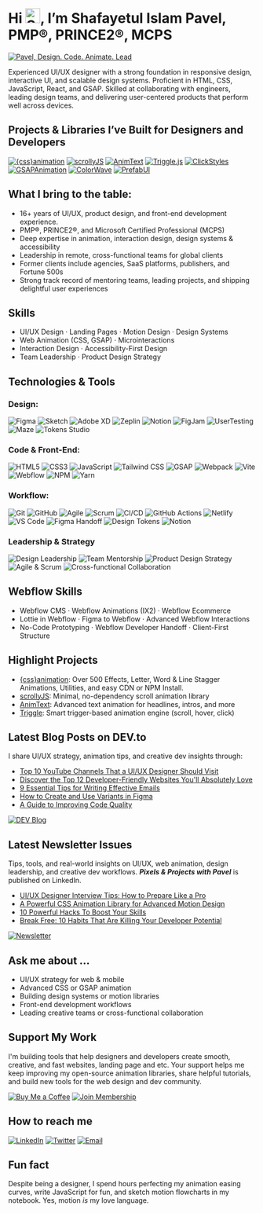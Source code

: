 <h1>Hi <img src="https://raw.githubusercontent.com/verma-anushka/verma-anushka/master/gifs/wave.gif" alt="Shafayetul Islam Pavel on Github" width="30px">, I’m Shafayetul Islam Pavel, PMP®, PRINCE2®, MCPS</h1>

[![Pavel, Design. Code. Animate. Lead](https://pimp-my-readme-next.vercel.app/api/wavy-banner?subtitle=Design.%20Code.%20Animate.%20Lead&title=Pavel)](https://www.linkedin.com/in/shafayetul/)

Experienced UI/UX designer with a strong foundation in responsive design, interactive UI, and scalable design systems. Proficient in HTML, CSS, JavaScript, React, and GSAP. Skilled at collaborating with engineers, leading design teams, and delivering user-centered products that perform well across devices.

## Projects & Libraries I’ve Built for Designers and Developers

[![{css}animation](https://img.shields.io/badge/%7Bcss%7Danimation-Library-7e2ea0?style=for-the-badge&logo=css&logoColor=white)](https://github.com/yesiamrocks/cssanimation)
[![scrollyJS](https://img.shields.io/badge/scrollyJS-Scroll%20Animation-3ec6f2?style=for-the-badge&logo=javascript&logoColor=white)](https://github.com/yesiamrocks/scrollyjs)
[![AnimText](https://img.shields.io/badge/AnimText-Text%20Animation-f43f5e?style=for-the-badge&logo=javascript&logoColor=white)](https://github.com/yesiamrocks/animtext)
[![Triggle.js](https://img.shields.io/badge/Triggle-Trigger%20Engine-FF6600?style=for-the-badge&logo=javascript&logoColor=white)](https://github.com/yesiamrocks/triggle)
[![ClickStyles](https://img.shields.io/badge/ClickStyles-Button%20Animation-e91e63?style=for-the-badge&logo=javascript&logoColor=white)](https://github.com/yesiamrocks/ClickStyles)
[![GSAPAnimation](https://img.shields.io/badge/gsapanimation-GSAP%20Library-0AE448?style=for-the-badge&logo=javascript&logoColor=white)](https://github.com/yesiamrocks/gsapanimation)
[![ColorWave](https://img.shields.io/badge/ColorWave-Gradient%20Tools-FFB500?style=for-the-badge&logo=css&logoColor=white)](https://github.com/yesiamrocks/colorwave)
[![PrefabUI](https://img.shields.io/badge/PrefabUI-UI%20Components-06B6D4?style=for-the-badge&logo=tailwindcss&logoColor=white)](https://github.com/yesiamrocks/prefabui)

## What I bring to the table:

- 16+ years of UI/UX, product design, and front-end development experience.
- PMP®, PRINCE2®, and Microsoft Certified Professional (MCPS)
- Deep expertise in animation, interaction design, design systems & accessibility
- Leadership in remote, cross-functional teams for global clients
- Former clients include agencies, SaaS platforms, publishers, and Fortune 500s
- Strong track record of mentoring teams, leading projects, and shipping delightful user experiences

## Skills

- UI/UX Design · Landing Pages · Motion Design · Design Systems
- Web Animation (CSS, GSAP) · Microinteractions
- Interaction Design · Accessibility-First Design
- Team Leadership · Product Design Strategy

## Technologies & Tools

### Design:

![Figma](https://img.shields.io/badge/Figma-Interface%20Design-F24E1E?style=for-the-badge&logo=figma&logoColor=white)
![Sketch](https://img.shields.io/badge/Sketch-Vector%20UI-F7B500?style=for-the-badge&logo=sketch&logoColor=white)
![Adobe XD](https://img.shields.io/badge/Adobe%20XD-UI%20%2B%20Prototyping-FF61F6?style=for-the-badge&logo=adobe-xd&logoColor=white)
![Zeplin](https://img.shields.io/badge/Zeplin-Design%20Handoff-FFAE00?style=for-the-badge&logo=zeplin&logoColor=white)
![Notion](https://img.shields.io/badge/Notion-UX%20Docs%20%26%20Planning-000000?style=for-the-badge&logo=notion&logoColor=white)
![FigJam](https://img.shields.io/badge/FigJam-Collaborative%20Whiteboarding-9146FF?style=for-the-badge&logo=figma&logoColor=white)
![UserTesting](https://img.shields.io/badge/UserTesting-User%20Research-0052CC?style=for-the-badge&logo=usertesting&logoColor=white)
![Maze](https://img.shields.io/badge/Maze-Usability%20Testing-121212?style=for-the-badge&logo=maze&logoColor=white)
![Tokens Studio](https://img.shields.io/badge/Tokens%20Studio-Design%20Tokens%20Mgmt-8C52FF?style=for-the-badge&logo=figma&logoColor=white)

### Code & Front-End:

![HTML5](https://img.shields.io/badge/HTML5-Markup-E34F26?style=for-the-badge&logo=html5&logoColor=white)
![CSS3](https://img.shields.io/badge/CSS3-Styling-1572B6?style=for-the-badge&logo=css&logoColor=white)
![JavaScript](https://img.shields.io/badge/JavaScript-Logic%20%26%20Interactivity-F7DF1E?style=for-the-badge&logo=javascript&logoColor=white)
![Tailwind CSS](https://img.shields.io/badge/Tailwind%20CSS-Utility%20Classes-06B6D4?style=for-the-badge&logo=tailwind-css&logoColor=white)
![GSAP](https://img.shields.io/badge/GSAP-Animation%20Engine-88CE02?style=for-the-badge&logo=greensock&logoColor=white)
![Webpack](https://img.shields.io/badge/Webpack-Bundler-8DD6F9?style=for-the-badge&logo=webpack&logoColor=white)
![Vite](https://img.shields.io/badge/Vite-Next%20Gen%20Bundler-646CFF?style=for-the-badge&logo=vite&logoColor=white)
![Webflow](https://img.shields.io/badge/Webflow-Visual%20Development-4353FF?style=for-the-badge&logo=webflow&logoColor=white)
![NPM](https://img.shields.io/badge/NPM-Package%20Manager-CB3837?style=for-the-badge&logo=npm&logoColor=white)
![Yarn](https://img.shields.io/badge/Yarn-Package%20Manager-2C8EBB?style=for-the-badge&logo=yarn&logoColor=white)

### Workflow:

![Git](https://img.shields.io/badge/Git-Version%20Control-F05032?style=for-the-badge&logo=git&logoColor=white)
![GitHub](https://img.shields.io/badge/GitHub-Code%20Collaboration-181717?style=for-the-badge&logo=github&logoColor=white)
![Agile](https://img.shields.io/badge/Agile-Sprint%20Driven-27ae60?style=for-the-badge&logo=jira&logoColor=white)
![Scrum](https://img.shields.io/badge/Scrum-Team%20Workflow-3498db?style=for-the-badge&logo=trello&logoColor=white)
![CI/CD](https://img.shields.io/badge/CI%2FCD-Automated%20Deploys-0064a5?style=for-the-badge&logo=githubactions&logoColor=white)
![GitHub Actions](https://img.shields.io/badge/GitHub%20Actions-Build%20%26%20Deploy-2088ff?style=for-the-badge&logo=githubactions&logoColor=white)
![Netlify](https://img.shields.io/badge/Netlify-Deploys-00C7B7?style=for-the-badge&logo=netlify&logoColor=white)
![VS Code](https://img.shields.io/badge/VS%20Code-Editor-007ACC?style=for-the-badge&logo=visualstudiocode&logoColor=white)
![Figma Handoff](https://img.shields.io/badge/Figma%20Handoff-Dev%20Ready%20Designs-f24e1e?style=for-the-badge&logo=figma&logoColor=white)
![Design Tokens](https://img.shields.io/badge/Design%20Tokens-System%20Workflow-6200EA?style=for-the-badge)
![Notion](https://img.shields.io/badge/Notion-Docs%20%26%20Planning-000000?style=for-the-badge&logo=notion&logoColor=white)

### Leadership & Strategy

![Design Leadership](https://img.shields.io/badge/Design%20Leadership-Lead%20with%20Vision-c800de?style=for-the-badge&logo=leaders&logoColor=white)
![Team Mentorship](https://img.shields.io/badge/Team%20Mentorship-Grow%20Talent-155dfc?style=for-the-badge&logo=people&logoColor=white)
![Product Design Strategy](https://img.shields.io/badge/Product%20Design%20Strategy-Think%20Like%20a%20PM-f1c40f?style=for-the-badge&logoColor=white)
![Agile & Scrum](https://img.shields.io/badge/Agile%20%26%20Scrum-Sprint%20Driven-27ae60?style=for-the-badge&logo=sprint&logoColor=white)
![Cross-functional Collaboration](https://img.shields.io/badge/Cross--functional%20Collaboration-Team%20Alignment-e67e22?style=for-the-badge&logo=teams&logoColor=white)

## Webflow Skills

- Webflow CMS · Webflow Animations (IX2) · Webflow Ecommerce
- Lottie in Webflow · Figma to Webflow · Advanced Webflow Interactions
- No-Code Prototyping · Webflow Developer Handoff · Client-First Structure

## Highlight Projects

- [{css}animation](https://github.com/yesiamrocks/cssanimation): Over 500 Effects, Letter, Word & Line Stagger Animations, Utilities, and easy CDN or NPM Install.
- [scrollyJS](https://github.com/yesiamrocks/scrollyjs): Minimal, no-dependency scroll animation library
- [AnimText](https://github.com/yesiamrocks/animtext): Advanced text animation for headlines, intros, and more
- [Triggle](https://github.com/yesiamrocks/triggle): Smart trigger-based animation engine (scroll, hover, click)

## Latest Blog Posts on DEV.to

I share UI/UX strategy, animation tips, and creative dev insights through:

<!-- DEV-TO:START -->
- [Top 10 YouTube Channels That a UI/UX Designer Should Visit](https://dev.to/yesiamrocks/top-10-youtube-channels-that-a-uiux-designer-should-visit-2f2g)
- [Discover the Top 12 Developer-Friendly Websites You&#39;ll Absolutely Love](https://dev.to/yesiamrocks/discover-the-top-12-developer-friendly-websites-youll-absolutely-love-233h)
- [9 Essential Tips for Writing Effective Emails](https://dev.to/yesiamrocks/9-essential-tips-for-writing-effective-emails-1bo3)
- [How to Create and Use Variants in Figma](https://dev.to/yesiamrocks/how-to-create-and-use-variants-in-figma-2acp)
- [A Guide to Improving Code Quality](https://dev.to/yesiamrocks/a-guide-to-improving-code-quality-30i1)
<!-- DEV-TO:END -->

[![DEV Blog](https://img.shields.io/badge/DEV-Blog-black?style=for-the-badge&logo=dev.to&logoColor=white)](https://dev.to/yesiamrocks)

## Latest Newsletter Issues

Tips, tools, and real-world insights on UI/UX, web animation, design leadership, and creative dev workflows.
**_Pixels & Projects with Pavel_** is published on LinkedIn.

- [UI/UX Designer Interview Tips: How to Prepare Like a Pro](https://www.linkedin.com/pulse/uiux-designer-interview-tips-how-prepare-like-pro-shafayetul-islam-opocc)
- [A Powerful CSS Animation Library for Advanced Motion Design](https://www.linkedin.com/pulse/powerful-css-animation-library-advanced-motion-design-9tjnc/)
- [10 Powerful Hacks To Boost Your Skills](https://www.linkedin.com/pulse/10-powerful-hacks-boost-your-skills-pavel-pmp-prince2-mcps-yyooc/)
- [Break Free: 10 Habits That Are Killing Your Developer Potential](https://www.linkedin.com/pulse/break-free-10-habits-killing-your-developer-potential/)

[![Newsletter](https://img.shields.io/badge/Pixels_&_Projects_with_Pavel-Subscribe-a6ca4b?style=for-the-badge&logo=linkedin)](https://www.linkedin.com/newsletters/pixels-projects-with-pavel-7093275757006782464/)

## Ask me about …

- UI/UX strategy for web & mobile
- Advanced CSS or GSAP animation
- Building design systems or motion libraries
- Front-end development workflows
- Leading creative teams or cross-functional collaboration

## Support My Work

I'm building tools that help designers and developers create smooth, creative, and fast websites, landing page and etc.
Your support helps me keep improving my open-source animation libraries, share helpful tutorials, and build new tools for the web design and dev community.

[![Buy Me a Coffee](https://img.shields.io/badge/Buy%20Me%20a%20Coffee-Support%20My%20Work-FFDD00?style=for-the-badge&logo=buy-me-a-coffee&logoColor=black)](https://www.buymeacoffee.com/yesiamrocks) [![Join Membership](https://img.shields.io/badge/Become%20a%20Member-Monthly%20Support-FFDD00?style=for-the-badge&logo=buy-me-a-coffee&logoColor=black)](https://www.buymeacoffee.com/yesiamrocks/membership)

## How to reach me

[![LinkedIn](https://img.shields.io/badge/LinkedIn-@shafayetul-blue?style=for-the-badge&logo=linkedin&logoColor=white)](https://www.linkedin.com/in/shafayetul/)
[![Twitter](https://img.shields.io/badge/Twitter-@yesiamrocks-1DA1F2?style=for-the-badge&logo=twitter&logoColor=white)](https://twitter.com/yesiamrocks)
[![Email](https://img.shields.io/badge/Email-yesiamrocks@gmail.com-D14836?style=for-the-badge&logo=gmail&logoColor=white)](mailto:yesiamrocks@gmail.com)

## Fun fact

Despite being a designer, I spend hours perfecting my animation easing curves, write JavaScript for fun, and sketch motion flowcharts in my notebook. Yes, motion _is_ my love language.
